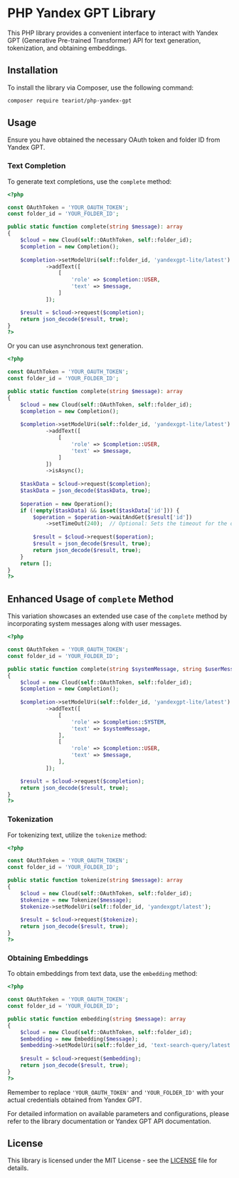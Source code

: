 # PHP Yandex GPT Library

This PHP library provides a convenient interface to interact with Yandex GPT (Generative Pre-trained Transformer) API for text generation, tokenization, and obtaining embeddings.

## Installation

To install the library via Composer, use the following command:

```bash
composer require teariot/php-yandex-gpt
```

## Usage

Ensure you have obtained the necessary OAuth token and folder ID from Yandex GPT.

### Text Completion

To generate text completions, use the `complete` method:

```php
<?php

const OAuthToken = 'YOUR_OAUTH_TOKEN';
const folder_id = 'YOUR_FOLDER_ID';

public static function complete(string $message): array
{
    $cloud = new Cloud(self::OAuthToken, self::folder_id);
    $completion = new Completion();
    
    $completion->setModelUri(self::folder_id, 'yandexgpt-lite/latest')
            ->addText([
                [
                    'role' => $completion::USER,
                    'text' => $message,
                ]
            ]);

    $result = $cloud->request($completion);
    return json_decode($result, true);
}
?>
```

Or you can use asynchronous text generation.

```php
<?php

const OAuthToken = 'YOUR_OAUTH_TOKEN';
const folder_id = 'YOUR_FOLDER_ID';

public static function complete(string $message): array
{
    $cloud = new Cloud(self::OAuthToken, self::folder_id);
    $completion = new Completion();
    
    $completion->setModelUri(self::folder_id, 'yandexgpt-lite/latest')
            ->addText([
                [
                    'role' => $completion::USER,
                    'text' => $message,
                ]
            ])
            ->isAsync();
            
    $taskData = $cloud->request($completion);
    $taskData = json_decode($taskData, true);
    
    $operation = new Operation();
    if (!empty($taskData) && isset($taskData['id'])) {
        $operation = $operation->waitAndGet($result['id'])
            ->setTimeOut(240);  // Optional: Sets the timeout for the operation. Default timeout is 120 seconds.
            
        $result = $cloud->request($operation);
        $result = json_decode($result, true);
        return json_decode($result, true);
    }
    return [];
}
?>
```


## Enhanced Usage of `complete` Method

This variation showcases an extended use case of the `complete` method by incorporating system messages along with user messages.

```php
<?php

const OAuthToken = 'YOUR_OAUTH_TOKEN';
const folder_id = 'YOUR_FOLDER_ID';

public static function complete(string $systemMessage, string $userMessage): array
{
    $cloud = new Cloud(self::OAuthToken, self::folder_id);
    $completion = new Completion();
    
    $completion->setModelUri(self::folder_id, 'yandexgpt-lite/latest')
            ->addText([
                [
                    'role' => $completion::SYSTEM,
                    'text' => $systemMessage,
                ],
                [
                    'role' => $completion::USER,
                    'text' => $message,
                ],
            ]);

    $result = $cloud->request($completion);
    return json_decode($result, true);
}
?>
```

### Tokenization

For tokenizing text, utilize the `tokenize` method:

```php
<?php

const OAuthToken = 'YOUR_OAUTH_TOKEN';
const folder_id = 'YOUR_FOLDER_ID';

public static function tokenize(string $message): array
{
    $cloud = new Cloud(self::OAuthToken, self::folder_id);
    $tokenize = new Tokenize($message);
    $tokenize->setModelUri(self::folder_id, 'yandexgpt/latest');
    
    $result = $cloud->request($tokenize);
    return json_decode($result, true);
}
?>
```

### Obtaining Embeddings

To obtain embeddings from text data, use the `embedding` method:

```php
<?php

const OAuthToken = 'YOUR_OAUTH_TOKEN';
const folder_id = 'YOUR_FOLDER_ID';

public static function embedding(string $message): array
{
    $cloud = new Cloud(self::OAuthToken, self::folder_id);
    $embedding = new Embedding($message);
    $embedding->setModelUri(self::folder_id, 'text-search-query/latest');
    
    $result = $cloud->request($embedding);
    return json_decode($result, true);
}
?>
```

Remember to replace `'YOUR_OAUTH_TOKEN'` and `'YOUR_FOLDER_ID'` with your actual credentials obtained from Yandex GPT.

For detailed information on available parameters and configurations, please refer to the library documentation or Yandex GPT API documentation.

## License

This library is licensed under the MIT License - see the [LICENSE](LICENSE) file for details.

